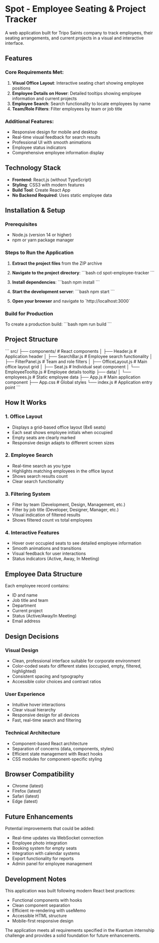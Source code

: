 # Spot - Employee Seating & Project Tracker

A web application built for Tripo Saints company to track employees, their seating arrangements, and current projects in a visual and interactive interface.

## Features

### Core Requirements Met:
1. **Visual Office Layout**: Interactive seating chart showing employee positions
2. **Employee Details on Hover**: Detailed tooltips showing employee information and current projects
3. **Employee Search**: Search functionality to locate employees by name
4. **Team/Role Filters**: Filter employees by team or job title

### Additional Features:
- Responsive design for mobile and desktop
- Real-time visual feedback for search results
- Professional UI with smooth animations
- Employee status indicators
- Comprehensive employee information display

## Technology Stack

- **Frontend**: React.js (without TypeScript)
- **Styling**: CSS3 with modern features
- **Build Tool**: Create React App
- **No Backend Required**: Uses static employee data

## Installation & Setup

### Prerequisites
- Node.js (version 14 or higher)
- npm or yarn package manager

### Steps to Run the Application

1. **Extract the project files** from the ZIP archive

2. **Navigate to the project directory**:
   \`\`\`bash
   cd spot-employee-tracker
   \`\`\`

3. **Install dependencies**:
   \`\`\`bash
   npm install
   \`\`\`

4. **Start the development server**:
   \`\`\`bash
   npm start
   \`\`\`

5. **Open your browser** and navigate to \`http://localhost:3000\`

### Build for Production

To create a production build:
\`\`\`bash
npm run build
\`\`\`

## Project Structure

\`\`\`
src/
├── components/          # React components
│   ├── Header.js       # Application header
│   ├── SearchBar.js    # Employee search functionality
│   ├── FilterPanel.js  # Team and role filters
│   ├── OfficeLayout.js # Main office layout grid
│   ├── Seat.js         # Individual seat component
│   └── EmployeeTooltip.js # Employee details tooltip
├── data/
│   └── employees.js    # Static employee data
├── App.js              # Main application component
├── App.css             # Global styles
└── index.js            # Application entry point
\`\`\`

## How It Works

### 1. Office Layout
- Displays a grid-based office layout (8x6 seats)
- Each seat shows employee initials when occupied
- Empty seats are clearly marked
- Responsive design adapts to different screen sizes

### 2. Employee Search
- Real-time search as you type
- Highlights matching employees in the office layout
- Shows search results count
- Clear search functionality

### 3. Filtering System
- Filter by team (Development, Design, Management, etc.)
- Filter by job title (Developer, Designer, Manager, etc.)
- Visual indication of filtered results
- Shows filtered count vs total employees

### 4. Interactive Features
- Hover over occupied seats to see detailed employee information
- Smooth animations and transitions
- Visual feedback for user interactions
- Status indicators (Active, Away, In Meeting)

## Employee Data Structure

Each employee record contains:
- ID and name
- Job title and team
- Department
- Current project
- Status (Active/Away/In Meeting)
- Email address

## Design Decisions

### Visual Design
- Clean, professional interface suitable for corporate environment
- Color-coded seats for different states (occupied, empty, filtered, highlighted)
- Consistent spacing and typography
- Accessible color choices and contrast ratios

### User Experience
- Intuitive hover interactions
- Clear visual hierarchy
- Responsive design for all devices
- Fast, real-time search and filtering

### Technical Architecture
- Component-based React architecture
- Separation of concerns (data, components, styles)
- Efficient state management with React hooks
- CSS modules for component-specific styling

## Browser Compatibility

- Chrome (latest)
- Firefox (latest)
- Safari (latest)
- Edge (latest)

## Future Enhancements

Potential improvements that could be added:
- Real-time updates via WebSocket connection
- Employee photo integration
- Booking system for empty seats
- Integration with calendar systems
- Export functionality for reports
- Admin panel for employee management

## Development Notes

This application was built following modern React best practices:
- Functional components with hooks
- Clean component separation
- Efficient re-rendering with useMemo
- Accessible HTML structure
- Mobile-first responsive design

The application meets all requirements specified in the Kvantum internship challenge and provides a solid foundation for future enhancements.

